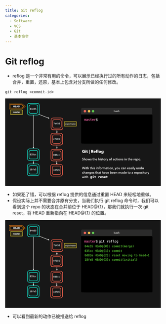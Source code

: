 ```yaml
---
title: Git reflog
categories:
  - Software
  - VCS
  - Git
  - 基本命令
---
```

# Git reflog

- reflog 是一个非常有用的命令，可以展示已经执行过的所有动作的日志，包括合并，重置，还原，基本上包含对分支所做的任何修改。

```shell
git reflog <commit-id>
```

![](https://raw.githubusercontent.com/LuShan123888/Files/main/Pictures/2020-12-10-I2AefJEHuZ5BCbo.gif)

- 如果犯了错，可以根据 reflog 提供的信息通过重置 HEAD 来轻松地重做。
- 假设实际上并不需要合并原有分支，当我们执行 git reflog 命令时，我们可以看到这个 repo 的状态在合并前位于 HEAD@{1}，那我们就执行一次 git reset，将 HEAD 重新指向在 HEAD@{1} 的位置。

![](https://raw.githubusercontent.com/LuShan123888/Files/main/Pictures/2020-12-10-JwAvN9GISlOoQUD-20200820130837647-20201210112841369.gif)

- 可以看到最新的动作已被推送给 reflog